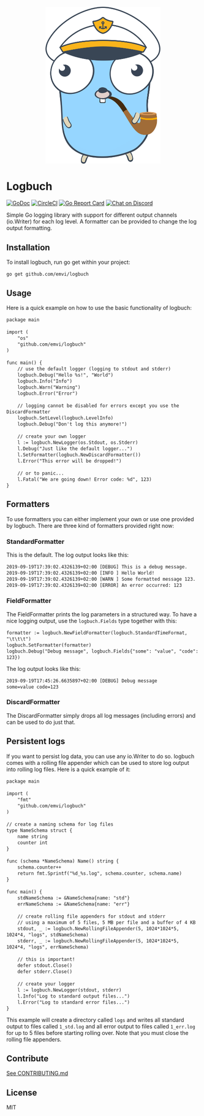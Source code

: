 <p align="center">
    <img src="logbuchgopher.svg" width="300px" />
</p>

# Logbuch

[![GoDoc](https://godoc.org/github.com/emvi/logbuch?status.svg)](https://godoc.org/github.com/emvi/logbuch)
[![CircleCI](https://circleci.com/gh/emvi/logbuch.svg?style=svg)](https://circleci.com/gh/emvi/logbuch)
[![Go Report Card](https://goreportcard.com/badge/github.com/emvi/logbuch)](https://goreportcard.com/report/github.com/emvi/logbuch)
<a href="https://discord.gg/5UWdRh"><img src="https://img.shields.io/discord/739184135649886288?logo=discord" alt="Chat on Discord"></a>

Simple Go logging library with support for different output channels (io.Writer) for each log level. A formatter can be provided to change the log output formatting.

## Installation

To install logbuch, run go get within your project:

```
go get github.com/emvi/logbuch
```

## Usage

Here is a quick example on how to use the basic functionality of logbuch:

```
package main

import (
    "os"
    "github.com/emvi/logbuch"
)

func main() {
    // use the default logger (logging to stdout and stderr)
    logbuch.Debug("Hello %s!", "World")
    logbuch.Info("Info")
    logbuch.Warn("Warning")
    logbuch.Error("Error")

    // logging cannot be disabled for errors except you use the DiscardFormatter
    logbuch.SetLevel(logbuch.LevelInfo)
    logbuch.Debug("Don't log this anymore!")

    // create your own logger
    l := logbuch.NewLogger(os.Stdout, os.Stderr)
    l.Debug("Just like the default logger...")
    l.SetFormatter(logbuch.NewDiscardFormatter())
    l.Error("This error will be dropped!")
    
    // or to panic...
    l.Fatal("We are going down! Error code: %d", 123)
}
```

## Formatters

To use formatters you can either implement your own or use one provided by logbuch. There are three kind of formatters provided right now:

### StandardFormatter

This is the default. The log output looks like this:

```
2019-09-19T17:39:02.4326139+02:00 [DEBUG] This is a debug message.
2019-09-19T17:39:02.4326139+02:00 [INFO ] Hello World!
2019-09-19T17:39:02.4326139+02:00 [WARN ] Some formatted message 123.
2019-09-19T17:39:02.4326139+02:00 [ERROR] An error occurred: 123
```

### FieldFormatter

The FieldFormatter prints the log parameters in a structured way. To have a nice logging output, use the `logbuch.Fields` type together with this:

```
formatter := logbuch.NewFieldFormatter(logbuch.StandardTimeFormat, "\t\t\t")
logbuch.SetFormatter(formatter)
logbuch.Debug("Debug message", logbuch.Fields{"some": "value", "code": 123})
```

The log output looks like this:

```
2019-09-19T17:45:26.6635897+02:00 [DEBUG] Debug message				 some=value code=123
```

### DiscardFormatter

The DiscardFormatter simply drops all log messages (including errors) and can be used to do just that.

## Persistent logs

If you want to persist log data, you can use any io.Writer to do so. logbuch comes with a rolling file appender which can be used to store log output into rolling log files. Here is a quick example of it:

```
package main

import (
    "fmt"
    "github.com/emvi/logbuch"
)

// create a naming schema for log files
type NameSchema struct {
    name string
    counter int
}

func (schema *NameSchema) Name() string {
    schema.counter++
    return fmt.Sprintf("%d_%s.log", schema.counter, schema.name)
}

func main() {
    stdNameSchema := &NameSchema{name: "std"}
    errNameSchema := &NameSchema{name: "err"}

    // create rolling file appenders for stdout and stderr
    // using a maximum of 5 files, 5 MB per file and a buffer of 4 KB
    stdout, _ := logbuch.NewRollingFileAppender(5, 1024*1024*5, 1024*4, "logs", stdNameSchema)
    stderr, _ := logbuch.NewRollingFileAppender(5, 1024*1024*5, 1024*4, "logs", errNameSchema)

    // this is important!
    defer stdout.Close()
    defer stderr.Close()

    // create your logger
    l := logbuch.NewLogger(stdout, stderr)
    l.Info("Log to standard output files...")
    l.Error("Log to standard error files...")
}
```

This example will create a directory called `logs` and writes all standard output to files called `1_std.log` and all error output to files called `1_err.log` for up to 5 files before starting rolling over.
Note that you must close the rolling file appenders.

## Contribute

[See CONTRIBUTING.md](CONTRIBUTING.md)

## License

MIT

